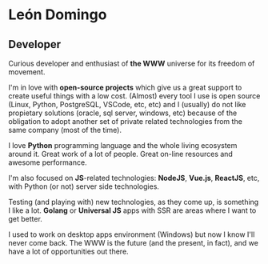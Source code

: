 <!---
leon-domingo/leon-domingo is a ✨ special ✨ repository because its `README.md` (this file) appears on your GitHub profile.
You can click the Preview link to take a look at your changes.
--->

# León Domingo
## Developer

Curious developer and enthusiast of **the WWW** universe for its freedom of movement.

I'm in love with **open-source projects** which give us a great support to create useful things with a low cost. (Almost) every tool I use is open source (Linux, Python, PostgreSQL, VSCode, etc, etc) and I (usually) do not like propietary solutions (oracle, sql server, windows, etc) because of the obligation to adopt another set of private related technologies from the same company (most of the time).

I love **Python** programming language and the whole living ecosystem around it. Great work of a lot of people. Great on-line resources and awesome performance.

I'm also focused on **JS**-related technologies: **NodeJS**, **Vue.js**, **ReactJS**, etc, with Python (or not) server side technologies.

Testing (and playing with) new technologies, as they come up, is something I like a lot. **Golang** or **Universal JS** apps with SSR are areas where I want to get better.

I used to work on desktop apps environment (Windows) but now I know I'll never come back. The WWW is the future (and the present, in fact), and we have a lot of opportunities out there.
